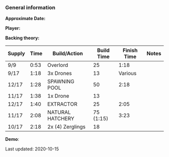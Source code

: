 ### General information

**Approximate Date:**  

**Player:** 

**Backing theory:**



 Supply | Time | Build/Action | Build Time | Finish Time | Notes
 -------|------|-------|------------|-------------|------ 
|9/9|0:53|Overlord|25|1:18
|9/17|1:18|3x Drones|13|Various
|12/17|1:28|SPAWNING POOL|50|2:18
|11/17|1:38|1x Drone|13|
|12/17|1:40|EXTRACTOR|25|2:05
|11/17|2:08|NATURAL HATCHERY|75 (1:15)|3:23
|10/17|2:18|2x (4) Zerglings|18|

**Demo**: 

Last updated: 2020-10-15